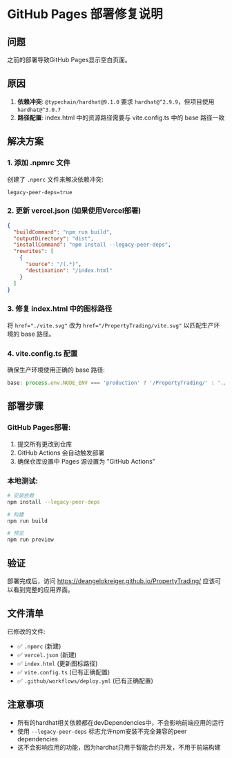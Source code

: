 # GitHub Pages 部署修复说明

## 问题
之前的部署导致GitHub Pages显示空白页面。

## 原因
1. **依赖冲突**: `@typechain/hardhat@9.1.0` 要求 `hardhat@^2.9.9`，但项目使用 `hardhat@^3.0.7`
2. **路径配置**: index.html 中的资源路径需要与 vite.config.ts 中的 base 路径一致

## 解决方案

### 1. 添加 .npmrc 文件
创建了 `.npmrc` 文件来解决依赖冲突:
```
legacy-peer-deps=true
```

### 2. 更新 vercel.json (如果使用Vercel部署)
```json
{
  "buildCommand": "npm run build",
  "outputDirectory": "dist",
  "installCommand": "npm install --legacy-peer-deps",
  "rewrites": [
    {
      "source": "/(.*)",
      "destination": "/index.html"
    }
  ]
}
```

### 3. 修复 index.html 中的图标路径
将 `href="./vite.svg"` 改为 `href="/PropertyTrading/vite.svg"` 以匹配生产环境的 base 路径。

### 4. vite.config.ts 配置
确保生产环境使用正确的 base 路径:
```typescript
base: process.env.NODE_ENV === 'production' ? '/PropertyTrading/' : './'
```

## 部署步骤

### GitHub Pages部署:
1. 提交所有更改到仓库
2. GitHub Actions 会自动触发部署
3. 确保仓库设置中 Pages 源设置为 "GitHub Actions"

### 本地测试:
```bash
# 安装依赖
npm install --legacy-peer-deps

# 构建
npm run build

# 预览
npm run preview
```

## 验证
部署完成后，访问 https://deangelokreiger.github.io/PropertyTrading/ 应该可以看到完整的应用界面。

## 文件清单
已修改的文件:
- ✅ `.npmrc` (新建)
- ✅ `vercel.json` (新建)
- ✅ `index.html` (更新图标路径)
- ✅ `vite.config.ts` (已有正确配置)
- ✅ `.github/workflows/deploy.yml` (已有正确配置)

## 注意事项
- 所有的hardhat相关依赖都在devDependencies中，不会影响前端应用的运行
- 使用 `--legacy-peer-deps` 标志允许npm安装不完全兼容的peer dependencies
- 这不会影响应用的功能，因为hardhat只用于智能合约开发，不用于前端构建

